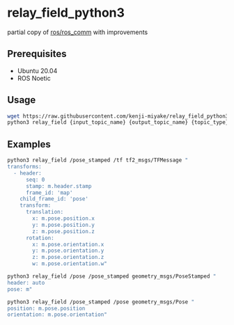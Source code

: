 # relay_field_python3

partial copy of [ros/ros_comm](https://github.com/ros/ros_comm) with improvements

## Prerequisites

- Ubuntu 20.04
- ROS Noetic

## Usage

```sh
wget https://raw.githubusercontent.com/kenji-miyake/relay_field_python3/main/relay_field
python3 relay_field {input_topic_name} {output_topic_name} {topic_type} {message_expression}
```

## Examples

```sh
python3 relay_field /pose_stamped /tf tf2_msgs/TFMessage "
transforms:
  - header:
      seq: 0
      stamp: m.header.stamp
      frame_id: 'map'
    child_frame_id: 'pose'
    transform:
      translation:
        x: m.pose.position.x
        y: m.pose.position.y
        z: m.pose.position.z
      rotation:
        x: m.pose.orientation.x
        y: m.pose.orientation.y
        z: m.pose.orientation.z
        w: m.pose.orientation.w"
```

```sh
python3 relay_field /pose /pose_stamped geometry_msgs/PoseStamped "
header: auto
pose: m"
```

```sh
python3 relay_field /pose_stamped /pose geometry_msgs/Pose "
position: m.pose.position
orientation: m.pose.orientation"
```
